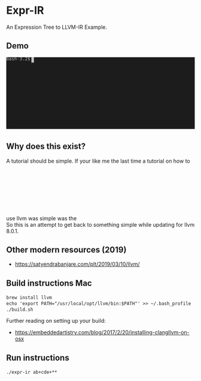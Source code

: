 # Expr-IR
An Expression Tree to LLVM-IR Example.

## Demo
![](https://raw.githubusercontent.com/farzonl/expr-ir/master/demo.svg?sanitize=true)

## Why does this exist?
A tutorial should be simple. If your like me the last time a tutorial on how to use llvm was simple was the ![2.6 tutorial](lhttp://releases.llvm.org/2.6/docs/tutorial/JITTutorial1.html) So this is an attempt to get back to something simple while updating for llvm 8.0.1.

## Other modern resources (2019)
- https://satyendrabanjare.com/plt/2019/03/10/llvm/

## Build instructions Mac
```
brew install llvm
echo 'export PATH="/usr/local/opt/llvm/bin:$PATH"' >> ~/.bash_profile
./build.sh
```

Further reading on setting up your build:
- https://embeddedartistry.com/blog/2017/2/20/installing-clangllvm-on-osx

## Run instructions
```
./expr-ir ab+cde+**
```
